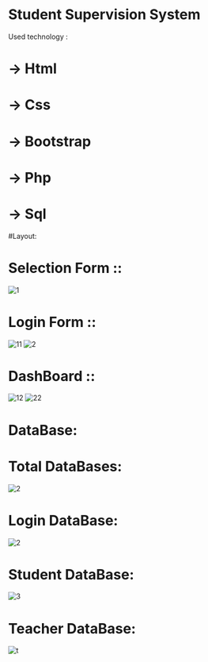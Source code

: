 # Student Supervision System

Used technology :
# -> Html
# -> Css
# -> Bootstrap
# -> Php
# -> Sql

#Layout:
# Selection Form ::
![1](https://user-images.githubusercontent.com/51997942/123677305-939f0900-d862-11eb-9b9a-f4b245ab0a03.PNG)

# Login Form ::
![11](https://user-images.githubusercontent.com/51997942/123677470-c47f3e00-d862-11eb-8713-4cdff8f4c9cd.PNG)
![2](https://user-images.githubusercontent.com/51997942/123677463-c2b57a80-d862-11eb-856e-ee9ad9d3d9ee.PNG)

# DashBoard ::
![12](https://user-images.githubusercontent.com/51997942/123677499-d1039680-d862-11eb-8d4f-be6b35f77db1.PNG)
![22](https://user-images.githubusercontent.com/51997942/123677501-d234c380-d862-11eb-958d-41c1b8e3fcfe.PNG)





# DataBase: 

# Total DataBases:

![2](https://user-images.githubusercontent.com/51997942/123676757-fa6ff280-d861-11eb-801a-d86b4808e3d8.PNG)

# Login DataBase:

![2](https://user-images.githubusercontent.com/51997942/123676747-f80d9880-d861-11eb-94f9-9b386f2cf53d.PNG)

# Student DataBase:

![3](https://user-images.githubusercontent.com/51997942/123676731-f3e17b00-d861-11eb-9263-2ace03e9f3da.PNG)

# Teacher DataBase:

![t](https://user-images.githubusercontent.com/51997942/123676712-ecba6d00-d861-11eb-813a-1a2c5c64e968.PNG)

